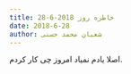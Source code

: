 ```yaml
---
title: خاطره روز 2018-6-28
date: 2018-6-28
author: شعبان محمد حسنی
---
```


اصلا یادم نمیاد امروز چی کار کردم.